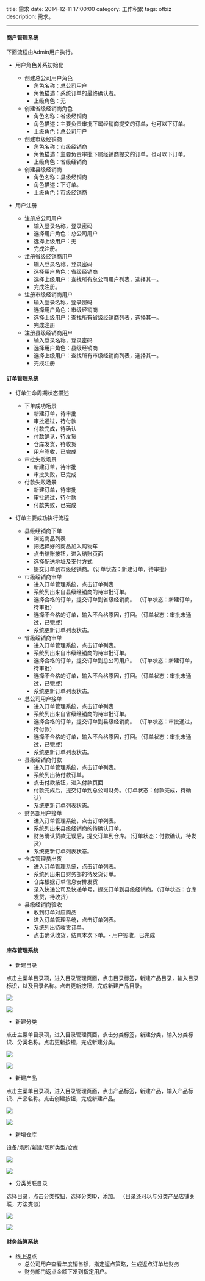 title: 需求
date: 2014-12-11 17:00:00
category: 工作积累
tags: ofbiz
description: 需求。

---

#### 商户管理系统 ####

下面流程由Admin用户执行。

- 用户角色关系初始化
	- 创建总公司用户角色
		- 角色名称：总公司用户
		- 角色描述：系统订单的最终确认者。
		- 上级角色：无
	- 创建省级经销商角色
		- 角色名称：省级经销商
		- 角色描述：主要负责审批下属经销商提交的订单，也可以下订单。
		- 上级角色：总公司用户
	- 创建市级经销商
		- 角色名称：市级经销商
		- 角色描述：主要负责审批下属经销商提交的订单，也可以下订单。
		- 上级角色：省级经销商
	- 创建县级经销商
		- 角色名称：县级经销商
		- 角色描述：下订单。
		- 上级角色：市级经销商

- 用户注册
	- 注册总公司用户
		- 输入登录名称，登录密码
		- 选择用户角色：总公司用户
		- 选择上级用户：无
		- 完成注册。
	- 注册省级经销商用户
		- 输入登录名称，登录密码
		- 选择用户角色：省级经销商
		- 选择上级用户：查找所有总公司用户列表，选择其一。
		- 完成注册。
	- 注册市级经销商用户
		- 输入登录名称，登录密码
		- 选择用户角色：市级经销商
		- 选择上级用户：查找所有省级经销商列表，选择其一。
		- 完成注册
	- 注册县级经销商用户
		- 输入登录名称，登录密码
		- 选择用户角色：县级经销商
		- 选择上级用户：查找所有市级经销商列表，选择其一。
		- 完成注册

#### 订单管理系统 ####

- 订单生命周期状态描述
	- 下单成功场景
		- 新建订单，待审批
		- 审批通过，待付款
		- 付款完成，待确认
		- 付款确认，待发货
		- 仓库发货，待收货
		- 用户签收，已完成
	- 审批失败场景
		- 新建订单，待审批
		- 审批失败，已完成
	- 付款失败场景
		- 新建订单，待审批
		- 审批通过，待付款
		- 付款失败，已完成

- 订单主要成功执行流程
	
	- 县级经销商下单
		- 浏览商品列表
		- 把选择好的商品加入购物车
		- 点击结账按钮，进入结账页面
		- 选择配送地址及支付方式
		- 提交订单到市级经销商。（订单状态：新建订单，待审批）
	- 市级经销商审单
		- 进入订单管理系统，点击订单列表
		- 系统列出来自县级经销商的待审批订单。
		- 选择合格的订单，提交订单到省级经销商。	（订单状态：新建订单，待审批）
		- 选择不合格的订单，输入不合格原因，打回。（订单状态：审批未通过，已完成）
		- 系统更新订单列表状态。
	- 省级经销商审单
		- 进入订单管理系统，点击订单列表。
		- 系统列出来自市级经销商的待审批订单。
		- 选择合格的订单，提交订单到总公司用户。	（订单状态：新建订单，待审批）
		- 选择不合格的订单，输入不合格原因，打回。（订单状态：审批未通过，已完成）
		- 系统更新订单列表状态。
	- 总公司用户接单
		- 进入订单管理系统，点击订单列表
		- 系统列出来自省级经销商的待审批订单。
		- 选择合格的订单，提交订单到县级经销商。	（订单状态：审批通过，待付款）
		- 选择不合格的订单，输入不合格原因，打回。（订单状态：审批未通过，已完成）
		- 系统更新订单列表状态。
	- 县级经销商付款
		- 进入订单管理系统，点击订单列表。
		- 系统列出待付款订单。
		- 点击付款按钮，进入付款页面
		- 付款完成后，提交订单到总公司财务。（订单状态：付款完成，待确认）
		- 系统更新订单列表状态。
	- 财务部用户接单
		- 进入订单管理系统，点击订单列表。
		- 系统列出来县级经销商的待确认订单。
		- 财务确认货款无误后，提交订单到仓库。（订单状态：付款确认，待发货）
		- 系统更新订单列表状态。
	- 仓库管理员出货
		- 进入订单管理系统，点击订单列表。
		- 系统列出来自财务部的待发货订单。
		- 仓库根据订单信息安排发货
		- 录入快递公司及快递单号，提交订单到县级经销商。（订单状态：仓库发货，待收货）
	- 县级经销商验收
		- 收到订单对应商品
		- 进入订单管理系统，点击订单列表。
		- 系统列出待收货订单。
		- 点击确认收货，结束本次下单。- 用户签收，已完成

#### 库存管理系统 ####

- 新建目录

点击主菜单目录项，进入目录管理页面，点击目录标签，新建产品目录，输入目录标识，以及目录名称。点击更新按钮，完成新建产品目录。

![](02Kucun_02Mulu_01new.png)

![](02Kucun_02Mulu_02edit.png)

- 新建分类

点击主菜单目录项，进入目录管理页面，点击分类标签，新建分类，输入分类标识、分类名称。点击更新按钮，完成新建分类。

![](02Kucun_03Fenlei_01new.png)

![](02Kucun_03Fenlei_02edit.png)

- 新建产品

点击主菜单目录项，进入目录管理页面，点击产品标签，新建产品，输入产品标识、产品名称。点击创建按钮，完成新建产品。

![](02Kucun_06Chanpin_01new.png)

![](02Kucun_06Chanpin_02edit.png)


- 新增仓库

设备/场所/新建/场所类型/仓库

![](02Kucun_01Cangku_01new.png)

![](02Kucun_01Cangku_02edit.png)

- 分类关联目录

选择目录，点击分类按钮，选择分类ID，添加。
（目录还可以与分类产品店铺关联，方法类似）

![](02Kucun_05guanlian_01selectdir.png)

![](02Kucun_05guanlian_02selectclass.png)


#### 财务结算系统 ####

- 线上返点
	- 总公司用户查看年度销售额，指定返点策略，生成返点订单给财务
	- 财务部门返点金额下发到指定用户。
